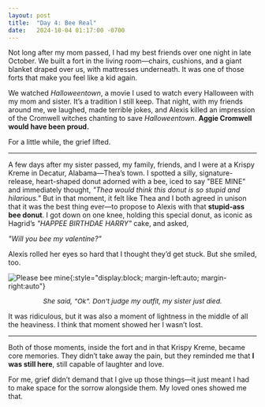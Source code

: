 ```yaml
---
layout: post
title:  "Day 4: Bee Real"
date:   2024-10-04 01:17:00 -0700
---
```


Not long after my mom passed, I had my best friends over one night in late October. We built a fort in the living room—chairs, cushions, and a giant blanket draped over us, with mattresses underneath. It was one of those forts that make you feel like a kid again.

We watched *Halloweentown*, a movie I used to watch every Halloween with my mom and sister. It’s a tradition I still keep. That night, with my friends around me, we laughed, made terrible jokes, and Alexis killed an impression of the Cromwell witches chanting to save *Halloweentown*. **Aggie Cromwell would have been proud.**

For a little while, the grief lifted.

---

A few days after my sister passed, my family, friends, and I were at a Krispy Kreme in Decatur, Alabama—Thea’s town. I spotted a silly, signature-release, heart-shaped donut adorned with a bee, iced to say "BEE MINE" and immediately thought, *"Thea would think this donut is so stupid and hilarious."* But in that moment, it felt like Thea and I both agreed in unison that it was the best thing ever&mdash;to propose to Alexis with that **stupid-ass bee donut**. I got down on one knee, holding this special donut, as iconic as Hagrid’s *"HAPPEE BIRTHDAE HARRY"* cake, and asked,

*"Will you bee my valentine?"*

Alexis rolled her eyes so hard that I thought they’d get stuck. But she smiled, too.

![Please bee mine](../../../assets/img/post-4.jpeg){:style="display:block; margin-left:auto; margin-right:auto"}
<p style="text-align: center; font-size: .85rem;"><em>She said, "Ok". Don't judge my outfit, my sister just died.</em></p>

It was ridiculous, but it was also a moment of lightness in the middle of all the heaviness. I think that moment showed her I wasn’t lost.

---

Both of those moments, inside the fort and in that Krispy Kreme, became core memories. They didn’t take away the pain, but they reminded me that **I was still here**, still capable of laughter and love.

For me, grief didn’t demand that I give up those things&mdash;it just meant I had to make space for the sorrow alongside them. My loved ones showed me that.
